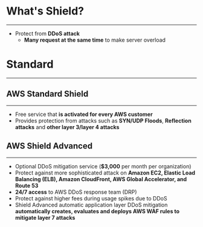 # What's Shield?
---

* Protect from **DDoS attack**
	* **Many request at the same time** to make server overload

# Standard
---

## AWS Standard Shield
---

* Free service that **is activated for every AWS customer**
* Provides protection from attacks such as **SYN/UDP Floods**, **Reflection attacks** and **other layer 3/layer 4 attacks**

## AWS Shield Advanced
---

* Optional DDoS mitigation service (**$3,000** per month per organization) 
* Protect against more sophisticated attack on **Amazon EC2, Elastic Load Balancing (ELB), Amazon CloudFront, AWS Global Accelerator, and Route 53** 
* **24/7 access** to AWS DDoS response team (DRP) 
* Protect against higher fees during usage spikes due to DDoS 
* Shield Advanced automatic application layer DDoS mitigation **automatically creates, evaluates and deploys AWS WAF rules to mitigate layer 7 attacks**